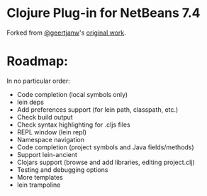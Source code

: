 # Clojure Plug-in for NetBeans 7.4

Forked from [@geertjanw](https://github.com/geertjanw)'s [original work](https://blogs.oracle.com/geertjan/entry/leiningen_clojure_and_netbeans_ide).

# Roadmap:

In no particular order:

* Code completion (local symbols only)
* lein deps
* Add preferences support (for lein path, classpath, etc.)
* Check build output 
* Check syntax highlighting for .cljs files
* REPL window (lein repl)
* Namespace navigation
* Code completion (project symbols and Java fields/methods)
* Support lein-ancient
* Clojars support (browse and add libraries, editing project.clj)
* Testing and debugging options
* More templates
* lein trampoline
